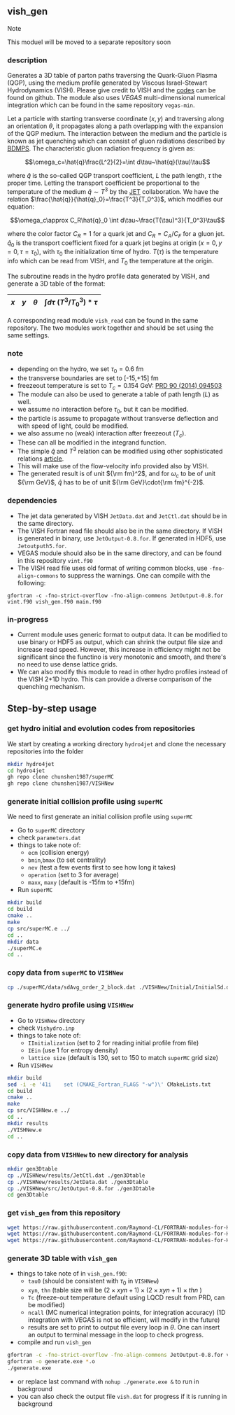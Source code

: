 ## vish_gen

> [!NOTE]
> This moduel will be moved to a separate repository soon

### description

Generates a 3D table of parton paths traversing the Quark-Gluon Plasma (QGP), using the medium profile generated by Viscous Israel-Stewart Hydrodynamics (VISH). Please give credit to VISH and the [codes](https://github.com/chunshen1987/VISHNew) can be found on github. The module also uses *VEGAS* multi-dimensional numerical integration which can be found in the same repository `vegas-min`.

Let a particle with starting transverse coordinate $(x,y)$ and traversing along an orientation $\theta$, it propagates along a path overlapping with the expansion of the QGP medium. The interaction between the medium and the particle is known as jet quenching which can consist of gluon radiations described by [BDMPS](https://doi.org/10.1088/1126-6708/2001/09/033). The characteristic gluon radiation frequency is given as:
```math
\omega_c=\hat{q}\frac{L^2}{2}=\int d\tau~\hat{q}(\tau)\tau
```
where $\hat{q}$ is the so-called QGP transport coefficient, $L$ the path length, $\tau$ the proper time. Letting the transport coefficient be proportional to the temperature of the medium $\hat{q}\sim T^3$ by the [JET](https://doi.org/10.1103/PhysRevC.90.014909) collaboration. We have the relation $\frac{\hat{q}}{\hat{q}_0}=\frac{T^3}{T_0^3}$, which modifies our equation:
```math
\omega_c\approx C_R\hat{q}_0 \int d\tau~\frac{T(\tau)^3}{T_0^3}\tau
```
where the color factor $C_R=1$ for a quark jet and $C_R=C_A/C_F$ for a gluon jet. $\hat{q}_0$ is the transport coefficient fixed for a quark jet begins at origin $(x=0,y=0,\tau=\tau_0)$, with $\tau_0$ the initialization time of hydro. $T(\tau)$ is the temperature info which can be read from VISH, and $T_0$ the temperature at the origin.

The subroutine reads in the hydro profile data generated by VISH, and generate a 3D table of the format:  

| $x$  | $y$ | $\theta$ | $\int d\tau~(T^3/T_0^3)*\tau$ |
|------|-----|----------|-------------------------------|

A corresponding read module `vish_read` can be found in the same repository. The two modules work together and should be set using the same settings.

### note

- depending on the hydro, we set $\tau_0=0.6$ fm
- the transverse boundaries are set to [-15,+15] fm
- freezeout temperature is set to $T_c=0.154$ GeV: [PRD 90 (2014) 094503](https://doi.org/10.1103/PhysRevD.109.034025)
- The module can also be used to generate a table of path length ($L$) as well.
- we assume no interaction before $\tau_0$, but it can be modified.
- the particle is assume to propagate without transverse deflection and with speed of light, could be modified.
- we also assume no (weak) interaction after freezeout ($T_c$).
- These can all be modified in the integrand function.
- The simple $\hat{q}$ and $T^3$ relation can be modified using other sophisticated relations [article](https://doi.org/10.1007/s41365-024-01492-4).
- This will make use of the flow-velocity info provided also by VISH.
- The generated result is of unit ${\rm fm}^2$, and for $\omega_c$ to be of unit ${\rm GeV}$, $\hat{q}$ has to be of unit ${\rm GeV}\cdot{\rm fm}^{-2}$.

### dependencies

- The jet data generated by VISH `JetData.dat` and `JetCtl.dat` should be in the same directory.
- The VISH Fortran read file should also be in the same directory. If VISH is generated in binary, use `JetOutput-0.8.for`. If generated in HDF5, use `Jetoutputh5.for`.
- VEGAS module should also be in the same directory, and can be found in this repository `vint.f90`
- The VISH read file uses old format of writing common blocks, use `-fno-align-commons` to suppress the warnings.
One can compile with the following:
```
gfortran -c -fno-strict-overflow -fno-align-commons JetOutput-0.8.for vint.f90 vish_gen.f90 main.f90
```

### in-progress

- Current module uses generic format to output data. It can be modified to use binary or HDF5 as output, which can shrink the output file size and increase read speed. 
However, this increase in efficiency might not be significant since the functino is very monotonic and smooth, and there's no need to use dense lattice grids.
- We can also modify this module to read in other hydro profiles instead of the VISH 2+1D hydro. This can provide a diverse comparison of the quenching mechanism.

## Step-by-step usage

### get hydro initial and evolution codes from repositories

We start by creating a working directory `hydro4jet` and clone the necessary repositories into the folder
```bash
mkdir hydro4jet
cd hydro4jet
gh repo clone chunshen1987/superMC
gh repo clone chunshen1987/VISHNew
```

### generate initial collision profile using `superMC`

We need to first generate an initial collision profile using `superMC`
- Go to `superMC` directory
- check `parameters.dat`
- things to take note of:
  -  `ecm` (collision energy)
  -  `bmin`,`bmax` (to set centrality)
  -  `nev` (test a few events first to see how long it takes)
  -  `operation` (set to 3 for average)
  -  `maxx`, `maxy` (default is -15fm to +15fm)
- Run `superMC`
```bash
mkdir build
cd build
cmake ..
make
cp src/superMC.e ../
cd ..
mkdir data
./superMC.e
cd ..
```

### copy data from `superMC` to `VISHNew`
```bash
cp ./superMC/data/sdAvg_order_2_block.dat ./VISHNew/Initial/InitialSd.dat
```

### generate hydro profile using `VISHNew`
- Go to `VISHNew` directory
- check `Vishydro.inp`
- things to take note of:
  - `IInitialization` (set to 2 for reading initial profile from file)
  - `IEin` (use 1 for entropy density)
  - `lattice size` (default is 130, set to 150 to match `superMC` grid size)
- Run `VISHNew`
```bash
mkdir build
sed -i -e '41i    set (CMAKE_Fortran_FLAGS "-w")\' CMakeLists.txt
cd build
cmake ..
make
cp src/VISHNew.e ../
cd ..
mkdir results
./VISHNew.e
cd ..
```

### copy data from `VISHNew` to new directory for analysis
```bash
mkdir gen3Dtable
cp ./VISHNew/results/JetCtl.dat ./gen3Dtable
cp ./VISHNew/results/JetData.dat ./gen3Dtable
cp ./VISHNew/src/JetOutput-0.8.for ./gen3Dtable
cd gen3Dtable
```

### get `vish_gen` from this repository 
```bash
wget https://raw.githubusercontent.com/Raymond-CL/FORTRAN-modules-for-HEP/refs/heads/main/vint/vint.f90
wget https://raw.githubusercontent.com/Raymond-CL/FORTRAN-modules-for-HEP/refs/heads/main/vish_gen/vish_gen.f90
wget https://raw.githubusercontent.com/Raymond-CL/FORTRAN-modules-for-HEP/refs/heads/main/vish_gen/main.f90
```

### generate 3D table with `vish_gen`
- things to take note of in `vish_gen.f90`:
  - `tau0` (should be consistent with $\tau_0$ in `VISHNew`)
  - `xyn`, `thn` (table size will be $(2\times xyn+1)\times(2\times xyn+1)\times thn$ )
  - `Tc` (freeze-out temperature default using LQCD result from PRD, can be modified)
  - `ncall` (MC numerical integration points, for integration accuracy) (1D integration with VEGAS is not so efficient, will modify in the future)
  - results are set to print to output file every loop in $\theta$. One can insert an output to terminal message in the loop to check progress.
- compile and run `vish_gen`
```bash
gfortran -c -fno-strict-overflow -fno-align-commons JetOutput-0.8.for vint.f90 vish_gen.f90 main.f90
gfortran -o generate.exe *.o
./generate.exe
```
- or replace last command with `nohup ./generate.exe &` to run in background
- you can also check the output file `vish.dat` for progress if it is running in background
